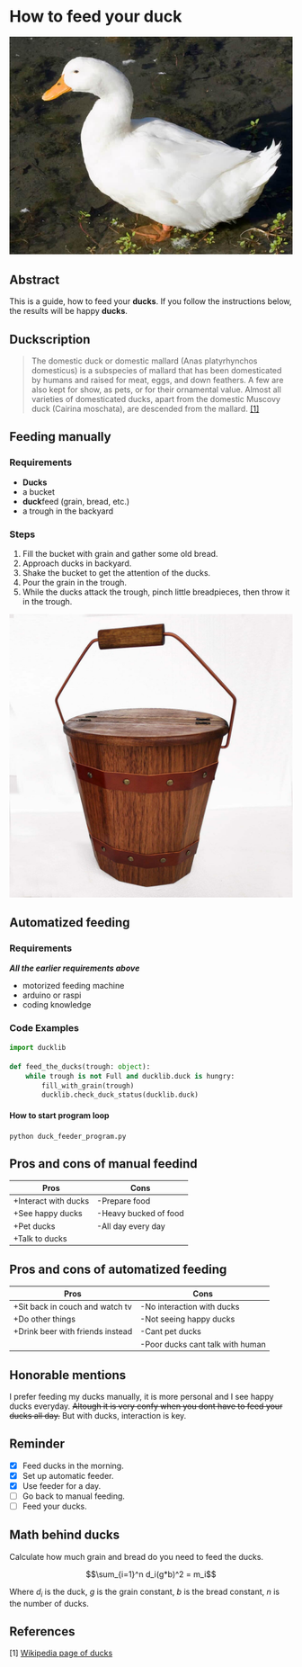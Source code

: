 # How to feed your duck

![Illustration of a duck](duck.jpeg)

## Abstract

This is a guide, how to feed your **ducks**. If you follow the instructions below, the results will be happy **ducks**.

## Duckscription

> The domestic duck or domestic mallard (Anas platyrhynchos domesticus) is a subspecies of mallard that has been domesticated by humans and raised for meat, eggs, and down feathers. A few are also kept for show, as pets, or for their ornamental value. Almost all varieties of domesticated ducks, apart from the domestic Muscovy duck (Cairina moschata), are descended from the mallard. [[1]](#1)

## Feeding manually

### Requirements

- **Ducks**
- a bucket
- **duck**feed (grain, bread, etc.)
- a trough in the backyard

### Steps

1. Fill the bucket with grain and gather some old bread.
2. Approach ducks in backyard.
3. Shake the bucket to get the attention of the ducks.
4. Pour the grain in the trough.
5. While the ducks attack the trough, pinch little breadpieces, then throw it in the trough.

![Duck feeding bucket](duckbucket.jpeg)

## Automatized feeding

### Requirements

**_All the earlier requirements above_**

* motorized feeding machine
* arduino or raspi
* coding knowledge

### Code Examples

```python
import ducklib

def feed_the_ducks(trough: object):
    while trough is not Full and ducklib.duck is hungry:
        fill_with_grain(trough)
        ducklib.check_duck_status(ducklib.duck)
```

#### How to start program loop

`python duck_feeder_program.py`

## Pros and cons of manual feedind

| Pros | Cons |
|------|------|
| +Interact with ducks | -Prepare food |
| +See happy ducks | -Heavy bucked of food |
| +Pet ducks | -All day every day |
| +Talk to ducks |

## Pros and cons of automatized feeding

| Pros | Cons |
|------|------|
| +Sit back in couch and watch tv | -No interaction with ducks |
| +Do other things | -Not seeing happy ducks |
| +Drink beer with friends instead | -Cant pet ducks |
|  | -Poor ducks cant talk with human

## Honorable mentions

I prefer feeding my ducks manually, it is more personal and I see happy ducks everyday. ~~Altough it is very confy when you dont have to feed your ducks all day.~~ But with ducks, interaction is key.

## Reminder

- [x] Feed ducks in the morning.
- [x] Set up automatic feeder.
- [x] Use feeder for a day.
- [ ] Go back to manual feeding.
- [ ] Feed your ducks.

## Math behind ducks

Calculate how much grain and bread do you need to feed the ducks.

$$\sum_{i=1}^n d_i(g*b)^2 = m_i$$

Where $d_i$ is the duck, $g$ is the grain constant, $b$ is the bread constant, $n$ is the number of ducks.

## References

<a id="1">[1]</a> [Wikipedia page of ducks](https://en.wikipedia.org/wiki/Domestic_duck) 
